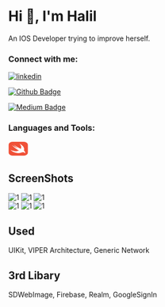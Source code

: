 # Hi 👋, I'm Halil

An IOS Developer trying to improve herself.

<h3 align="left">Connect with me:</h3>

[![linkedin](https://img.shields.io/badge/Linkedin-000000?style=for-the-badge&logo=Linkedin&logoColor=white)](https://www.linkedin.com/in/halil-bakar-a4bb26256/)       

[![Github Badge](https://img.shields.io/badge/-Github-000?style=quare&labelColor=000&logo=Github&logoColor=white&link=link)](https://github.com/Halilbkar) 

[![Medium Badge](https://img.shields.io/badge/-Medium-757575?style=flat-quare&labelColor=757575&logo=Medium&logoColor=white&link=link)](https://medium.com/@halilbakar.b)

<h3 align="left">Languages and Tools:</h3>

<p align="left"> <a href="https://developer.apple.com/swift/" target="_blank" rel="noreferrer"> <img src="https://raw.githubusercontent.com/devicons/devicon/master/icons/swift/swift-original.svg" alt="swift" width="40" height="30"/> </a> </p>

## ScreenShots
<img width="200" height="400" alt="1" src="https://github.com/Halilbkar/MovieApp/assets/117112766/caace72c-621c-4bb6-a54d-8990d4566c90">
<img width="200" height="400" alt="1" src="https://github.com/Halilbkar/MovieApp/assets/117112766/9916867c-7c53-4895-aeb7-4c112234bd97"> 
<img width="200" height="400" alt="1" src="https://github.com/Halilbkar/MovieApp/assets/117112766/35f5d4a1-221c-4847-891f-54ed2b880f87"> <br>
<img width="200" height="400" alt="1" src=https://github.com/Halilbkar/MovieApp/assets/117112766/55687969-8f96-4e47-888d-62f1aba64a0a"> 
<img width="200" height="400" alt="1" src="https://github.com/Halilbkar/MovieApp/assets/117112766/e62b35b4-f772-4748-a324-e0b617623b21"> 
<img width="200" height="400" alt="1" src="https://github.com/Halilbkar/MovieApp/assets/117112766/8c648ef4-0421-431e-a3c0-d6e928e144b9"> 

## Used

UIKit, VIPER Architecture, Generic Network

## 3rd Libary

SDWebImage, Firebase, Realm, GoogleSignIn


